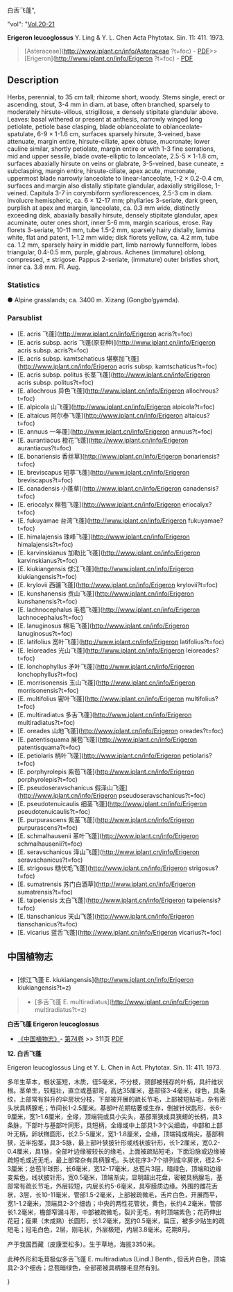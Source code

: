 白舌飞蓬",

  "vol": "[Vol.20-21](http://iplant.cn/foc/vol/1)

**Erigeron leucoglossus** Y. Ling & Y. L. Chen Acta Phytotax. Sin. 11: 411. 1973.

> [Asteraceae](http://www.iplant.cn/info/Asteraceae ?t=foc) - [PDF](http://iplant.cn/foc/pdf/Asteraceae.pdf)>>[Erigeron](http://www.iplant.cn/info/Erigeron ?t=foc) - [PDF](http://www.iplant.cn/foc/pdf/Erigeron.pdf)

## Description

Herbs, perennial, to 35 cm tall; rhizome short, woody. Stems single, erect or ascending, stout, 3-4 mm in diam. at base, often branched, sparsely to moderately hirsute-villous, strigillose, ± densely stipitate glandular above. Leaves: basal withered or present at anthesis, narrowly winged long petiolate, petiole base clasping, blade oblanceolate to oblanceolate-spatulate, 6-9 × 1-1.6 cm, surfaces sparsely hirsute, 3-veined, base attenuate, margin entire, hirsute-ciliate, apex obtuse, mucronate; lower cauline similar, shortly petiolate, margin entire or with 1-3 fine serrations, mid and upper sessile, blade ovate-elliptic to lanceolate, 2.5-5 × 1-1.8 cm, surfaces abaxially hirsute on veins or glabrate, 3-5-veined, base cuneate, ± subclasping, margin entire, hirsute-ciliate, apex acute, mucronate, uppermost blade narrowly lanceolate to linear-lanceolate, 1-2 × 0.2-0.4 cm, surfaces and margin also distally stipitate glandular, adaxially strigillose, 1-veined. Capitula 3-7 in corymbiform synflorescences, 2.5-3 cm in diam. Involucre hemispheric, ca. 6 × 12-17 mm; phyllaries 3-seriate, dark green, purplish at apex and margin, lanceolate, ca. 0.3 mm wide, distinctly exceeding disk, abaxially basally hirsute, densely stipitate glandular, apex acuminate, outer ones short, inner 5-6 mm, margin scarious, erose. Ray florets 3-seriate, 10-11 mm, tube 1.5-2 mm, sparsely hairy distally, lamina white, flat and patent, 1-1.2 mm wide; disk florets yellow, ca. 4.2 mm, tube ca. 1.2 mm, sparsely hairy in middle part, limb narrowly funnelform, lobes triangular, 0.4-0.5 mm, purple, glabrous. Achenes (immature) oblong, compressed, ± strigose. Pappus 2-seriate, (immature) outer bristles short, inner ca. 3.8 mm. Fl. Aug.

### Statistics
● Alpine grasslands; ca. 3400 m. Xizang (Gongbo’gyamda).

### Parsublist

* [E.  acris  飞蓬](http://www.iplant.cn/info/Erigeron acris?t=foc)
* [E.  acris subsp. acris  飞蓬(原亚种)](http://www.iplant.cn/info/Erigeron acris subsp. acris?t=foc)
* [E.  acris subsp. kamtschaticus  堪察加飞蓬](http://www.iplant.cn/info/Erigeron acris subsp. kamtschaticus?t=foc)
* [E.  acris subsp. politus  长茎飞蓬](http://www.iplant.cn/info/Erigeron acris subsp. politus?t=foc)
* [E.  allochrous  异色飞蓬](http://www.iplant.cn/info/Erigeron allochrous?t=foc)
* [E.  alpicola  山飞蓬](http://www.iplant.cn/info/Erigeron alpicola?t=foc)
* [E.  altaicus  阿尔泰飞蓬](http://www.iplant.cn/info/Erigeron altaicus?t=foc)
* [E.  annuus  一年蓬](http://www.iplant.cn/info/Erigeron annuus?t=foc)
* [E.  aurantiacus  橙花飞蓬](http://www.iplant.cn/info/Erigeron aurantiacus?t=foc)
* [E.  bonariensis  香丝草](http://www.iplant.cn/info/Erigeron bonariensis?t=foc)
* [E.  breviscapus  短葶飞蓬](http://www.iplant.cn/info/Erigeron breviscapus?t=foc)
* [E.  canadensis  小蓬草](http://www.iplant.cn/info/Erigeron canadensis?t=foc)
* [E.  eriocalyx  棉苞飞蓬](http://www.iplant.cn/info/Erigeron eriocalyx?t=foc)
* [E.  fukuyamae  台湾飞蓬](http://www.iplant.cn/info/Erigeron fukuyamae?t=foc)
* [E.  himalajensis  珠峰飞蓬](http://www.iplant.cn/info/Erigeron himalajensis?t=foc)
* [E.  karvinskianus  加勒比飞蓬](http://www.iplant.cn/info/Erigeron karvinskianus?t=foc)
* [E.  kiukiangensis  俅江飞蓬](http://www.iplant.cn/info/Erigeron kiukiangensis?t=foc)
* [E.  krylovii  西疆飞蓬](http://www.iplant.cn/info/Erigeron krylovii?t=foc)
* [E.  kunshanensis  贡山飞蓬](http://www.iplant.cn/info/Erigeron kunshanensis?t=foc)
* [E.  lachnocephalus  毛苞飞蓬](http://www.iplant.cn/info/Erigeron lachnocephalus?t=foc)
* [E.  lanuginosus  棉毛飞蓬](http://www.iplant.cn/info/Erigeron lanuginosus?t=foc)
* [E.  latifolius  宽叶飞蓬](http://www.iplant.cn/info/Erigeron latifolius?t=foc)
* [E.  leioreades  光山飞蓬](http://www.iplant.cn/info/Erigeron leioreades?t=foc)
* [E.  lonchophyllus  矛叶飞蓬](http://www.iplant.cn/info/Erigeron lonchophyllus?t=foc)
* [E.  morrisonensis  玉山飞蓬](http://www.iplant.cn/info/Erigeron morrisonensis?t=foc)
* [E.  multifolius  密叶飞蓬](http://www.iplant.cn/info/Erigeron multifolius?t=foc)
* [E.  multiradiatus  多舌飞蓬](http://www.iplant.cn/info/Erigeron multiradiatus?t=foc)
* [E.  oreades  山地飞蓬](http://www.iplant.cn/info/Erigeron oreades?t=foc)
* [E.  patentisquama  展苞飞蓬](http://www.iplant.cn/info/Erigeron patentisquama?t=foc)
* [E.  petiolaris  柄叶飞蓬](http://www.iplant.cn/info/Erigeron petiolaris?t=foc)
* [E.  porphyrolepis  紫苞飞蓬](http://www.iplant.cn/info/Erigeron porphyrolepis?t=foc)
* [E.  pseudoseravschanicus  假泽山飞蓬](http://www.iplant.cn/info/Erigeron pseudoseravschanicus?t=foc)
* [E.  pseudotenuicaulis  细茎飞蓬](http://www.iplant.cn/info/Erigeron pseudotenuicaulis?t=foc)
* [E.  purpurascens  紫茎飞蓬](http://www.iplant.cn/info/Erigeron purpurascens?t=foc)
* [E.  schmalhausenii  革叶飞蓬](http://www.iplant.cn/info/Erigeron schmalhausenii?t=foc)
* [E.  seravschanicus  泽山飞蓬](http://www.iplant.cn/info/Erigeron seravschanicus?t=foc)
* [E.  strigosus  糙伏毛飞蓬](http://www.iplant.cn/info/Erigeron strigosus?t=foc)
* [E.  sumatrensis  苏门白酒草](http://www.iplant.cn/info/Erigeron sumatrensis?t=foc)
* [E.  taipeiensis  太白飞蓬](http://www.iplant.cn/info/Erigeron taipeiensis?t=foc)
* [E.  tianschanicus  天山飞蓬](http://www.iplant.cn/info/Erigeron tianschanicus?t=foc)
* [E.  vicarius  蓝舌飞蓬](http://www.iplant.cn/info/Erigeron vicarius?t=foc)

## 中国植物志

## 
* [俅江飞蓬  E.  kiukiangensis](http://www.iplant.cn/info/Erigeron kiukiangensis?t=z)
> * [多舌飞蓬  E.  multiradiatus](http://www.iplant.cn/info/Erigeron multiradiatus?t=z)

**白舌飞蓬 Erigeron leucoglossus**

* [《中国植物志》](http://www.iplant.cn/frps)- [第74卷](http://www.iplant.cn/frps/vol/74) >> 311页 [PDF](http://www.iplant.cn/frps/pdf/74/311d.PDF)

**12. 白舌飞蓬**

Erigeron leucoglossus Ling et Y. L. Chen in Act. Phytotax. Sin. 11: 411. 1973.

多年生草本，根状茎短，木质，径5毫米，不分枝，颈部被残存的叶柄，具纤维状根。茎单生，较粗壮，直立或基部弯，高达35厘米，基部径3-4毫米，绿色，具条纹，上部常有斜升的伞房状分枝，下部被开展的疏长节毛，上部被短贴毛，杂有密头状具柄腺毛；节间长1-2.5厘米。基部叶花期枯萎或生存，倒披针状匙形，长6-9厘米，宽1-1.6厘米，全缘，顶端钝或具小尖头，基部渐狭成具狭翅的长柄，具3条脉，下部叶与基部叶同形，具短柄，全缘或中上部具1-3个尖细齿，中部和上部叶无柄，卵状椭圆形，长2.5-5厘米，宽1-1.8厘米，全缘，顶端钝或稍尖，基部稍狭，近半抱茎，具3-5脉，最上部叶狭披针形或线状披针形，长1-2厘米，宽0.2-0.4厘米，具1脉，全部叶边缘被较长的缘毛，上面被疏贴短毛，下面沿脉或边缘被疏短毛或近无毛，最上部常杂有具柄腺毛。头状花序3-7个排列成伞房状，径2.5-3厘米；总苞半球形，长6毫米，宽12-17毫米，总苞片3层，暗绿色，顶端和边缘变紫色，线状披针形，宽0.5毫米，顶端渐尖，显明超出花盘，密被具柄腺毛，基部常有疏长节毛，外层较短，内层长约5-6毫米，具窄膜质边缘。外围的雌花舌状，3层，长10-11毫米，管部1.5-2毫米，上部被疏微毛，舌片白色，开展而平，宽1-1.2毫米，顶端具2-3个细齿；中央的两性花管状，黄色，长约4.2毫米，管部长1.2毫米，檐部窄漏斗形，中部被疏微毛，裂片无毛，有时顶端紫色；花药伸出花冠；瘦果（未成熟）长圆形，长1.2毫米，宽约0.5毫米，扁压，被多少贴生的疏短毛；冠毛白色，2层，刚毛状，外层极短，内层3.8毫米。花期8月。

产于我国西藏（皮康至松多）。生于草地，海拔3350米。

此种外形和毛茸极似多舌飞蓬 E. multiradiatus (Lindl.) Benth., 但舌片白色，顶端具2-3个细齿；总苞暗绿色，全部密被具柄腺毛显然有别。

}